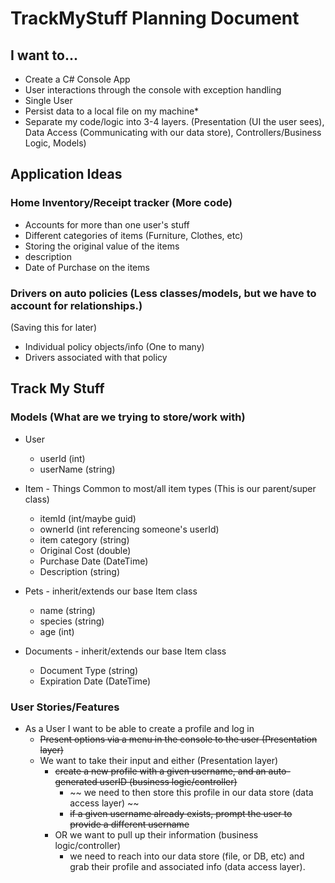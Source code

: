 # TrackMyStuff Planning Document

## I want to...

- Create a C# Console App
- User interactions through the console with exception handling
- Single User
- Persist data to a local file on my machine*
- Separate my code/logic into 3-4 layers. (Presentation (UI the user sees), Data Access (Communicating with our data store), Controllers/Business Logic, Models)

## Application Ideas

### Home Inventory/Receipt tracker (More code)

- Accounts for more than one user's stuff
- Different categories of items (Furniture, Clothes, etc)
- Storing the original value of the items
- description
- Date of Purchase on the items

### Drivers on auto policies (Less classes/models, but we have to account for relationships.)

(Saving this for later)

- Individual policy objects/info (One to many)
- Drivers associated with that policy

## Track My Stuff

### Models (What are we trying to store/work with)

- User
  - userId (int)
  - userName (string)

- Item - Things Common to most/all item types (This is our parent/super class)
  - itemId (int/maybe guid)
  - ownerId (int referencing someone's userId)
  - item category (string)
  - Original Cost (double)
  - Purchase Date (DateTime)
  - Description (string)

- Pets - inherit/extends our base Item class
  - name (string)
  - species (string)
  - age (int)

- Documents - inherit/extends our base Item class
  - Document Type (string)
  - Expiration Date (DateTime)

### User Stories/Features

- As a User I want to be able to create a profile and log in
  - ~~Present options via a menu in the console to the user (Presentation layer)~~
  - We want to take their input and either (Presentation layer)
    - ~~create a new profile with a given username, and an auto-generated userID (business logic/controller)~~
      - ~~ we need to then store this profile in our data store (data access layer) ~~
      - ~~if a given username already exists, prompt the user to provide a different username~~
    - OR we want to pull up their information (business logic/controller)
      - we need to reach into our data store (file, or DB, etc) and grab their profile and associated info (data access layer).
